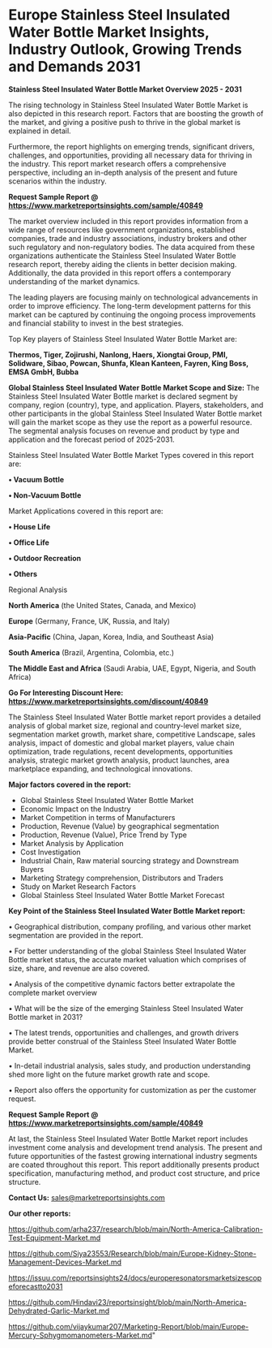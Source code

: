 # Europe Stainless Steel Insulated Water Bottle Market Insights, Industry Outlook, Growing Trends and Demands 2031

<Strong> Stainless Steel Insulated Water Bottle Market Overview 2025 - 2031</strong>

The rising technology in Stainless Steel Insulated Water Bottle Market is also depicted in this research report. Factors that are boosting the growth of the market, and giving a positive push to thrive in the global market is explained in detail.

Furthermore, the report highlights on emerging trends, significant drivers, challenges, and opportunities, providing all necessary data for thriving in the industry. This report market research offers a comprehensive perspective, including an in-depth analysis of the present and future scenarios within the industry.

<strong>Request Sample Report @ <a href=https://www.marketreportsinsights.com/sample/40849>https://www.marketreportsinsights.com/sample/40849</a></strong>

The market overview included in this report provides information from a wide range of resources like government organizations, established companies, trade and industry associations, industry brokers and other such regulatory and non-regulatory bodies. The data acquired from these organizations authenticate the Stainless Steel Insulated Water Bottle research report, thereby aiding the clients in better decision making. Additionally, the data provided in this report offers a contemporary understanding of the market dynamics.

The leading players are focusing mainly on technological advancements in order to improve efficiency. The long-term development patterns for this market can be captured by continuing the ongoing process improvements and financial stability to invest in the best strategies.

Top Key players of Stainless Steel Insulated Water Bottle Market are:

<strong>Thermos, Tiger, Zojirushi, Nanlong, Haers, Xiongtai Group, PMI, Solidware, Sibao, Powcan, Shunfa, Klean Kanteen, Fayren, King Boss, EMSA GmbH, Bubba</strong>

<strong><b>Global Stainless Steel Insulated Water Bottle Market Scope and Size:</b></strong>
The Stainless Steel Insulated Water Bottle market is declared segment by company, region (country), type, and application. Players, stakeholders, and other participants in the global Stainless Steel Insulated Water Bottle market will gain the market scope as they use the report as a powerful resource. The segmental analysis focuses on revenue and product by type and application and the forecast period of 2025-2031.

Stainless Steel Insulated Water Bottle Market Types covered in this report are:

<strong>•  Vacuum Bottle

•  Non-Vacuum Bottle</strong>

Market Applications covered in this report are:

<strong>•  House Life

•  Office Life

•  Outdoor Recreation

•  Others</strong> 

Regional Analysis

<strong>North America</strong> (the United States, Canada, and Mexico)

<strong>Europe</strong> (Germany, France, UK, Russia, and Italy)

<strong>Asia-Pacific</strong> (China, Japan, Korea, India, and Southeast Asia)

<strong>South America</strong> (Brazil, Argentina, Colombia, etc.)

<strong>The Middle East and Africa</strong> (Saudi Arabia, UAE, Egypt, Nigeria, and South Africa)

<strong>Go For Interesting Discount Here: <a href=https://www.marketreportsinsights.com/discount/40849>https://www.marketreportsinsights.com/discount/40849</a></strong>

The Stainless Steel Insulated Water Bottle market report provides a detailed analysis of global market size, regional and country-level market size, segmentation market growth, market share, competitive Landscape, sales analysis, impact of domestic and global market players, value chain optimization, trade regulations, recent developments, opportunities analysis, strategic market growth analysis, product launches, area marketplace expanding, and technological innovations.

<strong><b>Major factors covered in the report:</b></strong>
<ul>
  <li>Global Stainless Steel Insulated Water Bottle Market </li>
  <li>Economic Impact on the Industry</li>
  <li>Market Competition in terms of Manufacturers</li>
  <li>Production, Revenue (Value) by geographical segmentation</li>
  <li>Production, Revenue (Value), Price Trend by Type</li>
  <li>Market Analysis by Application</li>
  <li>Cost Investigation</li>
  <li>Industrial Chain, Raw material sourcing strategy and Downstream Buyers</li>
  <li>Marketing Strategy comprehension, Distributors and Traders</li>
  <li>Study on Market Research Factors</li>
  <li>Global Stainless Steel Insulated Water Bottle Market Forecast</li>
</ul>

<strong><b>Key Point of the Stainless Steel Insulated Water Bottle Market report:</b></strong>

• Geographical distribution, company profiling, and various other market segmentation are provided in the report.

• For better understanding of the global Stainless Steel Insulated Water Bottle market status, the accurate market valuation which comprises of size, share, and revenue are also covered.

• Analysis of the competitive dynamic factors better extrapolate the complete market overview

• What will be the size of the emerging Stainless Steel Insulated Water Bottle market in 2031?

• The latest trends, opportunities and challenges, and growth drivers provide better construal of the Stainless Steel Insulated Water Bottle Market.

• In-detail industrial analysis, sales study, and production understanding shed more light on the future market growth rate and scope.

• Report also offers the opportunity for customization as per the customer request.

<strong>Request Sample Report @ <a href=https://www.marketreportsinsights.com/sample/40849>https://www.marketreportsinsights.com/sample/40849</a></strong>

At last, the Stainless Steel Insulated Water Bottle Market report includes investment come analysis and development trend analysis. The present and future opportunities of the fastest growing international industry segments are coated throughout this report. This report additionally presents product specification, manufacturing method, and product cost structure, and price structure.

<strong>Contact Us:</strong>
sales@marketreportsinsights.com

<strong>Our other reports:</strong>

<a href=https://github.com/arha237/research/blob/main/North-America-Calibration-Test-Equipment-Market.md>https://github.com/arha237/research/blob/main/North-America-Calibration-Test-Equipment-Market.md</a>

<a href=https://github.com/Siya23553/Research/blob/main/Europe-Kidney-Stone-Management-Devices-Market.md>https://github.com/Siya23553/Research/blob/main/Europe-Kidney-Stone-Management-Devices-Market.md</a>

<a href=https://issuu.com/reportsinsights24/docs/europeresonatorsmarketsizescopeforecastto2031>https://issuu.com/reportsinsights24/docs/europeresonatorsmarketsizescopeforecastto2031</a>

<a href=https://github.com/Hindavi23/reportsinsight/blob/main/North-America-Dehydrated-Garlic-Market.md>https://github.com/Hindavi23/reportsinsight/blob/main/North-America-Dehydrated-Garlic-Market.md</a>

<a href=https://github.com/vijaykumar207/Marketing-Report/blob/main/Europe-Mercury-Sphygmomanometers-Market.md>https://github.com/vijaykumar207/Marketing-Report/blob/main/Europe-Mercury-Sphygmomanometers-Market.md</a>"
